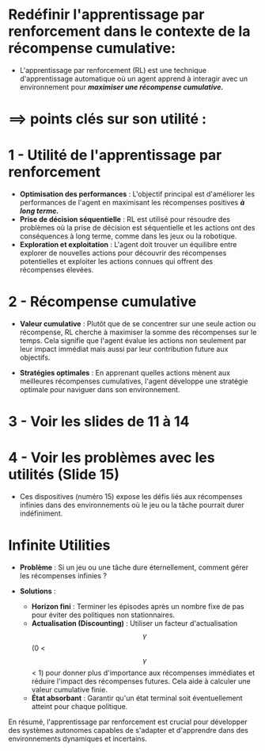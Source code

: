 
# Redéfinir l'apprentissage par renforcement dans le contexte de la récompense cumulative:

- L'apprentissage par renforcement (RL) est une technique d'apprentissage automatique où un agent apprend à interagir avec un environnement pour ***maximiser une récompense cumulative.*** 

# ==> points clés sur son utilité :

# 1 - **Utilité de l'apprentissage par renforcement**

- **Optimisation des performances** : L'objectif principal est d'améliorer les performances de l'agent en maximisant les récompenses positives ***à long terme.***
- **Prise de décision séquentielle** : RL est utilisé pour résoudre des problèmes où la prise de décision est séquentielle et les actions ont des conséquences à long terme, comme dans les jeux ou la robotique.
- **Exploration et exploitation** : L'agent doit trouver un équilibre entre explorer de nouvelles actions pour découvrir des récompenses potentielles et exploiter les actions connues qui offrent des récompenses élevées.

# 2 - **Récompense cumulative**

- **Valeur cumulative** : Plutôt que de se concentrer sur une seule action ou récompense, RL cherche à maximiser la somme des récompenses sur le temps. Cela signifie que l'agent évalue les actions non seulement par leur impact immédiat mais aussi par leur contribution future aux objectifs.

- **Stratégies optimales** : En apprenant quelles actions mènent aux meilleures récompenses cumulatives, l'agent développe une stratégie optimale pour naviguer dans son environnement.


# 3 - Voir les slides de 11 à 14
# 4 - Voir les problèmes avec les utilités (Slide 15)

- Ces dispositives (numéro 15) expose les défis liés aux récompenses infinies dans des environnements où le jeu ou la tâche pourrait durer indéfiniment.

# **Infinite Utilities**

- **Problème** : Si un jeu ou une tâche dure éternellement, comment gérer les récompenses infinies ?
  
- **Solutions** :
  - **Horizon fini** : Terminer les épisodes après un nombre fixe de pas pour éviter des politiques non stationnaires.
  - **Actualisation (Discounting)** : Utiliser un facteur d'actualisation $$\gamma$$ (0 < $$\gamma$$ < 1) pour donner plus d'importance aux récompenses immédiates et réduire l'impact des récompenses futures. Cela aide à calculer une valeur cumulative finie.
  - **État absorbant** : Garantir qu'un état terminal soit éventuellement atteint pour chaque politique.


En résumé, l'apprentissage par renforcement est crucial pour développer des systèmes autonomes capables de s'adapter et d'apprendre dans des environnements dynamiques et incertains.

